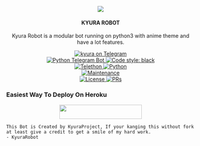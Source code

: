<p align="center">
  <img src="https://telegra.ph/file/6934cc7b77e682f4ce661.jpg">
</p>

<h4><p align="center"> KYURA ROBOT </p></h4>

<p align="center">Kyura Robot is a modular bot running on python3 with anime theme and have a lot features.</p>

<p align="center">
<a href="https://t.me/kyuraxx"> <img src="https://img.shields.io/badge/kyura-yellow?&logo=telegram" alt="kyura on Telegram" /> </a><br>
<a href="https://python-telegram-bot.org"> <img src="https://img.shields.io/badge/PTB-13.8.1-white?&style=flat-round&logo=github" alt="Python Telegram Bot" /> </a>
<a href="https://github.com/psf/black"><img alt="Code style: black" src="https://img.shields.io/badge/code%20style-black-000000.svg"></a><br>
<a href="https://docs.telethon.dev"> <img src="https://img.shields.io/badge/Telethon-1.23.0-red?&style=flat-round&logo=github" alt="Telethon" /> </a>
<a href="https://docs.python.org"> <img src="https://img.shields.io/badge/Python-3.9.7-purple?&style=flat-round&logo=python" alt="Python" /> </a><br>
<a href="https://GitHub.com/Kyuraxp/KyuraxRobot"> <img src="https://img.shields.io/badge/Maintained-Yes-yellow.svg" alt="Maintenance" /> </a><br>
<a href="https://github.com/Kyuraxp/KyuraxRobot/blob/main/LICENSE"> <img src="https://img.shields.io/badge/License-GPLv3-blue.svg" alt="License" /> </a>
<a href="https://makeapullrequest.com"> <img src="https://img.shields.io/badge/PRs-Welcome-blue.svg?style=flat-round" alt="PRs" /> </a>
</p>

### Easiest Way To Deploy On Heroku 

<p align="center"><a href="https://heroku.com/deploy?template=https://github.com/Kyuraxp/KyuraexRobot"> <img src="https://img.shields.io/badge/Deploy%20To%20Heroku-radical?style=for-the-badge&logo=heroku" width="220" height="38.45"/></a></p>

```
This Bot is Created by KyuraProject, If your kanging this without fork at least give a credit to get a smile of my hard work. 
- KyuraRobot
```
